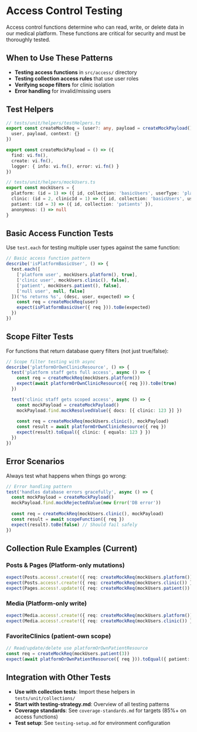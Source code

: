 # Access Control Testing

Access control functions determine who can read, write, or delete data in our medical platform. These functions are critical for security and must be thoroughly tested.

## When to Use These Patterns

- **Testing access functions** in `src/access/` directory
- **Testing collection access rules** that use user roles
- **Verifying scope filters** for clinic isolation  
- **Error handling** for invalid/missing users

## Test Helpers
```typescript
// tests/unit/helpers/testHelpers.ts
export const createMockReq = (user?: any, payload = createMockPayload()) => ({
  user, payload, context: {}
})

export const createMockPayload = () => ({
  find: vi.fn(),
  create: vi.fn(),
  logger: { info: vi.fn(), error: vi.fn() }
})
```

```typescript
// tests/unit/helpers/mockUsers.ts
export const mockUsers = {
  platform: (id = 1) => ({ id, collection: 'basicUsers', userType: 'platform' }),
  clinic: (id = 2, clinicId = 1) => ({ id, collection: 'basicUsers', userType: 'clinic', clinicId }),
  patient: (id = 3) => ({ id, collection: 'patients' }),
  anonymous: () => null
}
```

## Basic Access Function Tests

Use `test.each` for testing multiple user types against the same function:

```typescript
// Basic access function pattern
describe('isPlatformBasicUser', () => {
  test.each([
    ['platform user', mockUsers.platform(), true],
    ['clinic user', mockUsers.clinic(), false],
    ['patient', mockUsers.patient(), false],
    ['null user', null, false]
  ])('%s returns %s', (desc, user, expected) => {
    const req = createMockReq(user)
    expect(isPlatformBasicUser({ req })).toBe(expected)
  })
})
```

## Scope Filter Tests

For functions that return database query filters (not just true/false):

```typescript
// Scope filter testing with async
describe('platformOrOwnClinicResource', () => {
  test('platform staff gets full access', async () => {
    const req = createMockReq(mockUsers.platform())
    expect(await platformOrOwnClinicResource({ req })).toBe(true)
  })

  test('clinic staff gets scoped access', async () => {
    const mockPayload = createMockPayload()
    mockPayload.find.mockResolvedValue({ docs: [{ clinic: 123 }] })
    
    const req = createMockReq(mockUsers.clinic(), mockPayload)
    const result = await platformOrOwnClinicResource({ req })
    expect(result).toEqual({ clinic: { equals: 123 } })
  })
})
```

## Error Scenarios

Always test what happens when things go wrong:

```typescript
// Error handling pattern
test('handles database errors gracefully', async () => {
  const mockPayload = createMockPayload()
  mockPayload.find.mockRejectedValue(new Error('DB error'))
  
  const req = createMockReq(mockUsers.clinic(), mockPayload)
  const result = await scopeFunction({ req })
  expect(result).toBe(false) // Should fail safely
})
```

## Collection Rule Examples (Current)

### Posts & Pages (Platform-only mutations)
```typescript
expect(Posts.access!.create!({ req: createMockReq(mockUsers.platform()) } as any)).toBe(true)
expect(Posts.access!.create!({ req: createMockReq(mockUsers.clinic()) } as any)).toBe(false)
expect(Pages.access!.update!({ req: createMockReq(mockUsers.patient()) } as any)).toBe(false)
```

### Media (Platform-only write)
```typescript
expect(Media.access!.create!({ req: createMockReq(mockUsers.platform()) } as any)).toBe(true)
expect(Media.access!.create!({ req: createMockReq(mockUsers.clinic()) } as any)).toBe(false)
```

### FavoriteClinics (patient-own scope)
```typescript
// Read/update/delete use platformOrOwnPatientResource
const req = createMockReq(mockUsers.patient(3))
expect(await platformOrOwnPatientResource({ req })).toEqual({ patient: { equals: 3 } })
```

## Integration with Other Tests

- **Use with collection tests**: Import these helpers in `tests/unit/collections/` 
- **Start with testing-strategy.md**: Overview of all testing patterns
- **Coverage standards**: See `coverage-standards.md` for targets (85%+ on access functions)
- **Test setup**: See `testing-setup.md` for environment configuration
